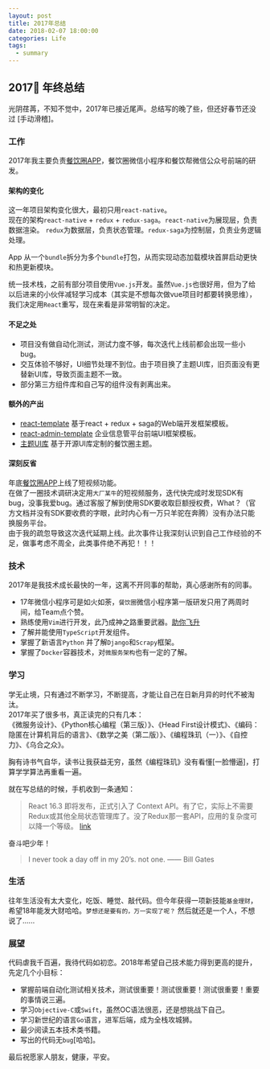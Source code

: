 ```yaml
---
layout: post
title: 2017年总结
date: 2018-02-07 18:00:00
categories: Life
tags:
  - summary
---
```


## 2017 年终总结
光阴荏苒，不知不觉中，2017年已接近尾声。总结写的晚了些，但还好春节还没过 [手动滑稽]。

### 工作
2017年我主要负责[餐饮圈APP](https://www.cyqapp.com)，餐饮圈微信小程序和餐饮帮微信公众号前端的研发。

#### 架构的变化
这一年项目架构变化很大，最初只用`react-native`。   
现在的架构`react-native` + `redux` + `redux-saga`。`react-native`为展现层，负责数据渲染。 `redux`为数据层，负责状态管理。`redux-saga`为控制层，负责业务逻辑处理。

App 从一个`bundle`拆分为多个`bundle`打包，从而实现动态加载模块首屏启动更快和热更新模块。
<!--more-->
统一技术栈，之前有部分项目使用`Vue.js`开发。虽然`Vue.js`也很好用，但为了给以后进来的小伙伴减轻学习成本（其实是不想每次做vue项目时都要转换思维），我们决定用`React`重写，现在来看是非常明智的决定。

#### 不足之处
- 项目没有做自动化测试，测试力度不够，每次迭代上线前都会出现一些小bug。
- 交互体验不够好，UI细节处理不到位。由于项目换了主题UI库，旧页面没有更替新UI库，导致页面主题不一致。
- 部分第三方组件库和自己写的组件没有剥离出来。

#### 额外的产出
- [react-template](https://github.com/xinlc/react-template) 基于react + redux + saga的Web端开发框架模板。
- [react-admin-template](https://github.com/xinlc/react-admin-template) 企业信息管平台前端UI框架模板。
- [主题UI库](https://github.com/can-yin-quan/antd-mobile-cyq) 基于开源UI库定制的餐饮圈主题。

#### 深刻反省
年底[餐饮圈APP](https://www.cyqapp.com)上线了短视频功能。   
在做了一圈技术调研决定用`大厂某牛`的短视频服务，迭代快完成时发现SDK有bug，没事我爱bug。通过客服了解到使用SDK要收取巨额授权费，What？（官方文档并没有SDK要收费的字眼，此时内心有一万只羊驼在奔腾）没有办法只能换服务平台。   
由于我的疏忽导致这次迭代延期上线。此次事件让我深刻认识到自己工作经验的不足，做事考虑不周全，此类事件绝不再犯！！！

### 技术
2017年是我技术成长最快的一年，这离不开同事的帮助，真心感谢所有的同事。

- 17年微信小程序可是如火如荼，`餐饮圈`微信小程序第一版研发只用了两周时间，给Team点个赞。
- 熟练使用`Vim`进行开发，此乃成神之路重要武器。[助你飞升](https://xinlc.github.io/2017/03/12/tools/vim/#vim%E7%90%86%E8%A7%A3)
- 了解并能使用`TypeScript`开发组件。
- 掌握了新语言`Python` 并了解`Django`和`Scrapy`框架。
- 掌握了`Docker`容器技术，对`微服务架构`也有一定的了解。


### 学习
学无止境，只有通过不断学习，不断提高，才能让自己在日新月异的时代不被淘汰。   
2017年买了很多书，真正读完的只有几本：   
《微服务设计》、《Python核心编程（第三版）》、《Head First设计模式》、《编码：隐匿在计算机背后的语言》、《数学之美（第二版）》、《编程珠玑（一）》、《自控力》、《乌合之众》。

胸有诗书气自华，读书让我获益无穷，虽然《编程珠玑》没有看懂[一脸懵逼]，打算学学算法再重看一遍。   

就在写总结的时候，手机收到一条通知：
> React 16.3 即将发布，正式引入了 Context API。有了它，实际上不需要Redux或其他全局状态管理库了。没了Redux那一套API，应用的复杂度可以降一个等级。
[link](https://medium.com/@baphemot/whats-new-in-react-16-3-d2c9b7b6193b)

奋斗吧少年！
> I never took  a day off in my 20’s. not one.   —— Bill Gates

### 生活
往年生活没有太大变化，吃饭、睡觉、敲代码。但今年获得一项新技能`基金理财`，希望18年能发大财哈哈。`梦想还是要有的，万一实现了呢？` 然后就还是一个人，不想说了......

### 展望
代码虐我千百遍，我待代码如初恋。2018年希望自己技术能力得到更高的提升，先定几个小目标：

- 掌握前端自动化测试相关技术，测试很重要！测试很重要！测试很重要！重要的事情说三遍。
- 学习`Objective-C`或`Swift`，虽然OC语法很恶，还是想挑战下自己。
- 学习新世纪的语言`Go`语言，进军后端，成为全栈攻城狮。
- 最少阅读五本技术类书籍。
- 写出的代码无`bug`[哈哈]。

最后祝愿家人朋友，健康，平安。